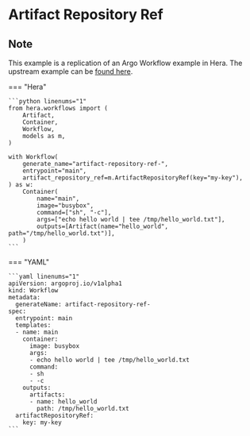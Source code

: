 # Artifact Repository Ref

## Note

This example is a replication of an Argo Workflow example in Hera.
The upstream example can be [found here](https://github.com/argoproj/argo-workflows/blob/main/examples/artifact-repository-ref.yaml).




=== "Hera"

    ```python linenums="1"
    from hera.workflows import (
        Artifact,
        Container,
        Workflow,
        models as m,
    )

    with Workflow(
        generate_name="artifact-repository-ref-",
        entrypoint="main",
        artifact_repository_ref=m.ArtifactRepositoryRef(key="my-key"),
    ) as w:
        Container(
            name="main",
            image="busybox",
            command=["sh", "-c"],
            args=["echo hello world | tee /tmp/hello_world.txt"],
            outputs=[Artifact(name="hello_world", path="/tmp/hello_world.txt")],
        )
    ```

=== "YAML"

    ```yaml linenums="1"
    apiVersion: argoproj.io/v1alpha1
    kind: Workflow
    metadata:
      generateName: artifact-repository-ref-
    spec:
      entrypoint: main
      templates:
      - name: main
        container:
          image: busybox
          args:
          - echo hello world | tee /tmp/hello_world.txt
          command:
          - sh
          - -c
        outputs:
          artifacts:
          - name: hello_world
            path: /tmp/hello_world.txt
      artifactRepositoryRef:
        key: my-key
    ```

